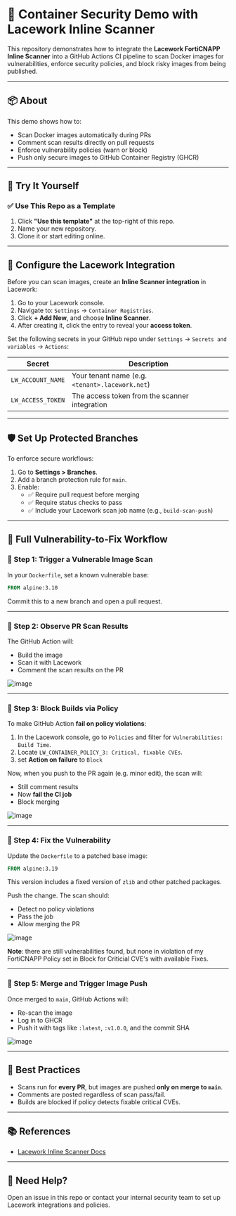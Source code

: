 # 🚀 Container Security Demo with Lacework Inline Scanner

This repository demonstrates how to integrate the **Lacework FortiCNAPP Inline Scanner** into a GitHub Actions CI pipeline to scan Docker images for vulnerabilities, enforce security policies, and block risky images from being published.

---

## 📦 About

This demo shows how to:
- Scan Docker images automatically during PRs
- Comment scan results directly on pull requests
- Enforce vulnerability policies (warn or block)
- Push only secure images to GitHub Container Registry (GHCR)

---

## 🧪 Try It Yourself

### ✅ Use This Repo as a Template

1. Click **"Use this template"** at the top-right of this repo.
2. Name your new repository.
3. Clone it or start editing online.

---

## 🔐 Configure the Lacework Integration

Before you can scan images, create an **Inline Scanner integration** in Lacework:

1. Go to your Lacework console.
2. Navigate to: `Settings` → `Container Registries`.
3. Click **+ Add New**, and choose **Inline Scanner**.
4. After creating it, click the entry to reveal your **access token**.

Set the following secrets in your GitHub repo under `Settings` → `Secrets and variables` → `Actions`:

| Secret             | Description                                     |
|--------------------|-------------------------------------------------|
| `LW_ACCOUNT_NAME`  | Your tenant name (e.g. `<tenant>.lacework.net`) |
| `LW_ACCESS_TOKEN`  | The access token from the scanner integration   |

---

## 🛡️ Set Up Protected Branches

To enforce secure workflows:

1. Go to **Settings > Branches**.
2. Add a branch protection rule for `main`.
3. Enable:
   - ✅ Require pull request before merging
   - ✅ Require status checks to pass
   - ✅ Include your Lacework scan job name (e.g., `build-scan-push`)

---

## 🔄 Full Vulnerability-to-Fix Workflow

### 🔹 Step 1: Trigger a Vulnerable Image Scan

In your `Dockerfile`, set a known vulnerable base:

```Dockerfile
FROM alpine:3.10
```

Commit this to a new branch and open a pull request.

---

### 🔹 Step 2: Observe PR Scan Results

The GitHub Action will:
- Build the image
- Scan it with Lacework
- Comment the scan results on the PR

![image](https://github.com/user-attachments/assets/a9d8f4a9-cb82-44a9-8b71-947003783afd)

---

### 🔹 Step 3: Block Builds via Policy

To make GitHub Action **fail on policy violations**:

1. In the Lacework console, go to `Policies` and filter for `Vulnerabilities: Build Time`.
2. Locate `LW_CONTAINER_POLICY_3: Critical, fixable CVEs`.
3. set **Action on failure** to `Block`

Now, when you push to the PR again (e.g. minor edit), the scan will:
- Still comment results
- Now **fail the CI job**
- Block merging

![image](https://github.com/user-attachments/assets/1d36ee72-3028-4b33-9a67-b6172f20f565)


---

### 🔹 Step 4: Fix the Vulnerability

Update the `Dockerfile` to a patched base image:

```Dockerfile
FROM alpine:3.19
```

This version includes a fixed version of `zlib` and other patched packages.

Push the change. The scan should:
- Detect no policy violations
- Pass the job
- Allow merging the PR

![image](https://github.com/user-attachments/assets/492ffa6d-1f54-4980-ac4a-e5364bd37554)

**Note**: there are still vulnerabilities found, but none in violation of my FortiCNAPP Policy set in Block for Criticial CVE's with available Fixes.

---

### 🔹 Step 5: Merge and Trigger Image Push

Once merged to `main`, GitHub Actions will:
- Re-scan the image
- Log in to GHCR
- Push it with tags like `:latest`, `:v1.0.0`, and the commit SHA

![image](https://github.com/user-attachments/assets/6ba745c4-b50c-4744-a9ea-2e6bc660b99a)

---

## 🧼 Best Practices

- Scans run for **every PR**, but images are pushed **only on merge to `main`**.
- Comments are posted regardless of scan pass/fail.
- Builds are blocked if policy detects fixable critical CVEs.

---

## 📚 References

- [Lacework Inline Scanner Docs](https://docs.fortinet.com/document/lacework-forticnapp/latest/administration-guide/209175/integrate-the-lacework-forticnapp-inline-scanner-with-ci-pipelines#integrate-with-github-actions)

---

## 🧰 Need Help?

Open an issue in this repo or contact your internal security team to set up Lacework integrations and policies.
